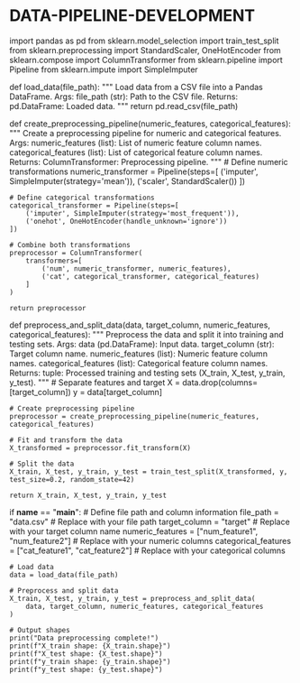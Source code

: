 # DATA-PIPELINE-DEVELOPMENT
import pandas as pd
from sklearn.model_selection import train_test_split
from sklearn.preprocessing import StandardScaler, OneHotEncoder
from sklearn.compose import ColumnTransformer
from sklearn.pipeline import Pipeline
from sklearn.impute import SimpleImputer

def load_data(file_path):
    """
    Load data from a CSV file into a Pandas DataFrame.
    Args:
        file_path (str): Path to the CSV file.
    Returns:
        pd.DataFrame: Loaded data.
    """
    return pd.read_csv(file_path)

def create_preprocessing_pipeline(numeric_features, categorical_features):
    """
    Create a preprocessing pipeline for numeric and categorical features.
    Args:
        numeric_features (list): List of numeric feature column names.
        categorical_features (list): List of categorical feature column names.
    Returns:
        ColumnTransformer: Preprocessing pipeline.
    """
    # Define numeric transformations
    numeric_transformer = Pipeline(steps=[
        ('imputer', SimpleImputer(strategy='mean')),
        ('scaler', StandardScaler())
    ])

    # Define categorical transformations
    categorical_transformer = Pipeline(steps=[
        ('imputer', SimpleImputer(strategy='most_frequent')),
        ('onehot', OneHotEncoder(handle_unknown='ignore'))
    ])

    # Combine both transformations
    preprocessor = ColumnTransformer(
        transformers=[
            ('num', numeric_transformer, numeric_features),
            ('cat', categorical_transformer, categorical_features)
        ]
    )

    return preprocessor

def preprocess_and_split_data(data, target_column, numeric_features, categorical_features):
    """
    Preprocess the data and split it into training and testing sets.
    Args:
        data (pd.DataFrame): Input data.
        target_column (str): Target column name.
        numeric_features (list): Numeric feature column names.
        categorical_features (list): Categorical feature column names.
    Returns:
        tuple: Processed training and testing sets (X_train, X_test, y_train, y_test).
    """
    # Separate features and target
    X = data.drop(columns=[target_column])
    y = data[target_column]

    # Create preprocessing pipeline
    preprocessor = create_preprocessing_pipeline(numeric_features, categorical_features)

    # Fit and transform the data
    X_transformed = preprocessor.fit_transform(X)

    # Split the data
    X_train, X_test, y_train, y_test = train_test_split(X_transformed, y, test_size=0.2, random_state=42)

    return X_train, X_test, y_train, y_test

if __name__ == "__main__":
    # Define file path and column information
    file_path = "data.csv"  # Replace with your file path
    target_column = "target"  # Replace with your target column name
    numeric_features = ["num_feature1", "num_feature2"]  # Replace with your numeric columns
    categorical_features = ["cat_feature1", "cat_feature2"]  # Replace with your categorical columns

    # Load data
    data = load_data(file_path)

    # Preprocess and split data
    X_train, X_test, y_train, y_test = preprocess_and_split_data(
        data, target_column, numeric_features, categorical_features
    )

    # Output shapes
    print("Data preprocessing complete!")
    print(f"X_train shape: {X_train.shape}")
    print(f"X_test shape: {X_test.shape}")
    print(f"y_train shape: {y_train.shape}")
    print(f"y_test shape: {y_test.shape}")
